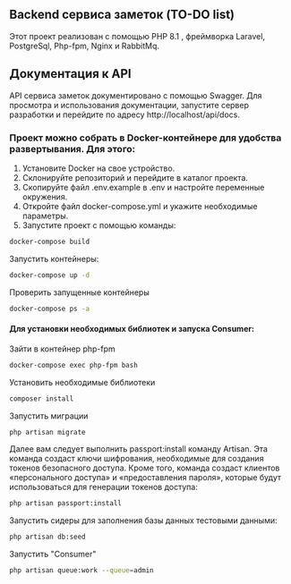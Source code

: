 ## Backend сервиса  заметок (TO-DO list)

Этот проект реализован с помощью PHP 8.1 , фреймворка Laravel, PostgreSql, Php-fpm, Nginx и RabbitMq.

## Документация к API

API сервиса заметок документировано с помощью Swagger. 
Для просмотра и использования документации, запустите сервер разработки и перейдите по адресу http://localhost/api/docs.

### Проект можно собрать в Docker-контейнере для удобства развертывания. Для этого:

1. Установите Docker на свое устройство.
2. Склонируйте репозиторий и перейдите в каталог проекта.
3. Скопируйте файл .env.example в .env и настройте переменные окружения.
4. Откройте файл docker-compose.yml и укажите необходимые параметры.
5. Запустите проект с помощью команды:

```bash
docker-compose build
```

Запустить контейнеры:

```bash
docker-compose up -d
```

Проверить запущенные контейнеры

```bash
docker-compose ps -a
```

#### Для установки необходимых библиотек и запуска Consumer:

Зайти в контейнер php-fpm

```bash
docker-compose exec php-fpm bash
```

Установить необходимые библиотеки

```bash
composer install
```

Запустить миграции

```bash
php artisan migrate
```

Далее вам следует выполнить passport:install команду Artisan. 
Эта команда создаст ключи шифрования, необходимые для создания токенов безопасного доступа. 
Кроме того, команда создаст клиентов «персонального доступа» и «предоставления пароля», 
которые будут использоваться для генерации токенов доступа:

```bash
php artisan passport:install
```

Запустить сидеры для заполнения базы данных тестовыми данными:

```bash
php artisan db:seed
```

Запустить "Consumer"

```bash
php artisan queue:work --queue=admin
```

